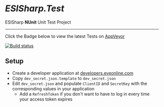 # ***ESISharp.Test***

ESISharp **NUnit** Unit Test Project

---

Click the Badge below to view the latest Tests on [AppVeyor](https://www.appveyor.com/)

[![Build status](https://ci.appveyor.com/api/projects/status/i3opy3bvu3vfmmf2?svg=true)](https://ci.appveyor.com/project/wranders/esisharp/build/tests) 

## Setup

* Create a developer application at [developers.eveonline.com](https://developers.eveonline.com/)
* Copy `dev_secret.json.template` to `dev_secret.json`
* Edit `dev_secret.json` and populate `ClientID` and `SecretKey` with the corresponding values in your application
	* Add a `RefreshToken` if you don't want to have to log in every time your access token expires